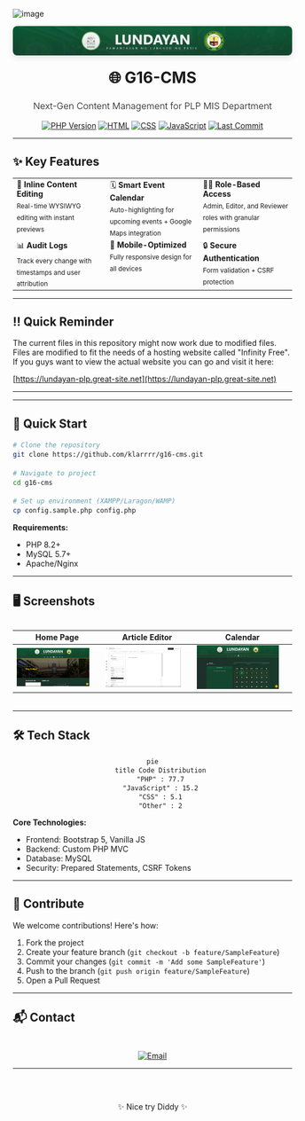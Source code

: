 ![image](https://github.com/user-attachments/assets/657f553c-0164-41f3-a15b-f03ce15829dc)<div align="center">
  <img src="pics/banner.png" alt="G16-CMS Banner" style="border-radius: 8px; box-shadow: 0 4px 12px rgba(0,0,0,0.1);"/>
</div>

<h1 align="center" style="border-bottom: none; margin-top: 20px;">🌐 G16-CMS</h1>
<h3 align="center" style="font-weight: 300;">Next-Gen Content Management for PLP MIS Department</h3>

<div align="center">

[![PHP Version](https://img.shields.io/badge/PHP-8.2+-777BB4?style=for-the-badge&logo=php)](https://php.net/)
[![HTML](https://img.shields.io/badge/HTML5-E34F26?style=for-the-badge&logo=html5&logoColor=white)](https://developer.mozilla.org/en-US/docs/Web/HTML)
[![CSS](https://img.shields.io/badge/CSS3-1572B6?style=for-the-badge&logo=css3&logoColor=white)](https://developer.mozilla.org/en-US/docs/Web/CSS)
[![JavaScript](https://img.shields.io/badge/JavaScript-F7DF1E?style=for-the-badge&logo=javascript&logoColor=black)](https://developer.mozilla.org/en-US/docs/Web/JavaScript)
[![Last Commit](https://img.shields.io/github/last-commit/klarrrr/g16-cms?style=for-the-badge&color=2a4365)](https://github.com/klarrrr/g16-cms/commits)

</div>

---

## ✨ Key Features

<div align="center">

<table>
  <tr>
    <td width="33%" valign="top">
      📝 <strong>Inline Content Editing</strong><br>
      <sub>Real-time WYSIWYG editing with instant previews</sub>
    </td>
    <td width="33%" valign="top">
      🗓️ <strong>Smart Event Calendar</strong><br>
      <sub>Auto-highlighting for upcoming events + Google Maps integration</sub>
    </td>
    <td width="33%" valign="top">
      👨‍💻 <strong>Role-Based Access</strong><br>
      <sub>Admin, Editor, and Reviewer roles with granular permissions</sub>
    </td>
  </tr>
  <tr>
    <td width="33%" valign="top">
      📊 <strong>Audit Logs</strong><br>
      <sub>Track every change with timestamps and user attribution</sub>
    </td>
    <td width="33%" valign="top">
      📱 <strong>Mobile-Optimized</strong><br>
      <sub>Fully responsive design for all devices</sub>
    </td>
    <td width="33%" valign="top">
      🔒 <strong>Secure Authentication</strong><br>
      <sub>Form validation + CSRF protection</sub>
    </td>
  </tr>
</table>

</div>

---

## ‼️ Quick Reminder

The current files in this repository might now work due to modified files. 
Files are modified to fit the needs of a hosting website called "Infinity Free".
If you guys want to view the actual website you can go and visit it here:

[https://lundayan-plp.great-site.net](https://lundayan-plp.great-site.net)

---

---

## 🚀 Quick Start

```bash
# Clone the repository
git clone https://github.com/klarrrr/g16-cms.git

# Navigate to project
cd g16-cms

# Set up environment (XAMPP/Laragon/WAMP)
cp config.sample.php config.php
```

**Requirements:**
- PHP 8.2+
- MySQL 5.7+
- Apache/Nginx

---

## 🖥️ Screenshots

<div align="center" style="margin: 32px 0;">

| Home Page | Article Editor | Calendar |
|-----------|----------------|----------|
| <img src="pics/homepage.png" width="90%"> | <img src="pics/editor.png" width="90%"> | <img src="pics/calendar.png" width="90%"> |

</div>

---

## 🛠 Tech Stack

<div align="center">

```mermaid
pie
    title Code Distribution
    "PHP" : 77.7
    "JavaScript" : 15.2
    "CSS" : 5.1
    "Other" : 2
```

</div>

**Core Technologies:**
- Frontend: Bootstrap 5, Vanilla JS
- Backend: Custom PHP MVC
- Database: MySQL
- Security: Prepared Statements, CSRF Tokens

---

## 🤝 Contribute

We welcome contributions! Here's how:

1. Fork the project
2. Create your feature branch (`git checkout -b feature/SampleFeature`)
3. Commit your changes (`git commit -m 'Add some SampleFeature'`)
4. Push to the branch (`git push origin feature/SampleFeature`)
5. Open a Pull Request

---

## 📬 Contact

<div align="center" style="margin-top: 40px;">

[![Email](https://img.shields.io/badge/Email-Lundayan.StudentPublication%40gmail.com-blue?style=flat-square&logo=gmail)](mailto:Lundayan.StudentPublication@gmail.com)

</div>

---

<div align="center" style="margin-top: 60px;">
✨ Nice try Diddy ✨
</div>
